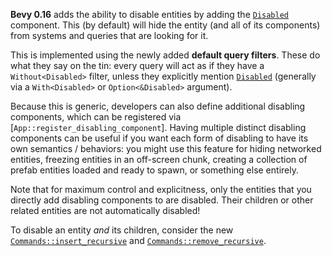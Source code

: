 **Bevy 0.16** adds the ability to disable entities by adding the [`Disabled`] component. This (by default) will hide the entity (and all of its components) from systems and queries that are looking for it.

This is implemented using the newly added **default query filters**. These do what they say on the tin: every query will act as if they have a `Without<Disabled>` filter, unless they explicitly mention [`Disabled`] (generally via a `With<Disabled>` or `Option<&Disabled>` argument).

Because this is generic, developers can also define additional disabling components, which can be registered via [`App::register_disabling_component`]. Having multiple distinct disabling components can be useful if you want each form of disabling to have its own semantics / behaviors: you might use this feature for hiding networked entities, freezing entities in an off-screen chunk, creating a collection of prefab entities loaded and ready to spawn, or something else entirely.

Note that for maximum control and explicitness, only the entities that you directly add disabling components to are disabled. Their children or other related entities are not automatically disabled!

To disable an entity _and_ its children, consider the new [`Commands::insert_recursive`] and [`Commands::remove_recursive`].

[`Disabled`]: https://docs.rs/bevy/0.16/bevy/ecs/entity_disabling/struct.Disabled.html
[`Commands::insert_recursive`]: https://docs.rs/bevy/0.16/bevy/prelude/struct.EntityCommands.html#method.insert_recursive
[`Commands::remove_recursive`]: https://docs.rs/bevy/0.16/bevy/prelude/struct.EntityCommands.html#method.remove_recursive
